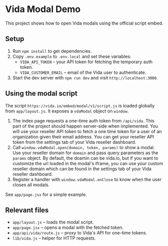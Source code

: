 # Vida Modal Demo

This project shows how to open Vida modals using the official script embed.

## Setup

1. Run `npm install` to get dependencies.
2. Copy `.env.example` to `.env.local` and set these variables:
   - `VIDA_API_TOKEN` – your API token for fetching the temporary auth token.
   - `VIDA_CUSTOMER_EMAIL` – email of the Vida user to authenticate.
3. Start the dev server with `npm run dev` and visit `http://localhost:3000`.

## Using the modal script

The script `https://vida.io/embed/modal/v1/script.js` is loaded globally from `app/layout.js`. It exposes a `vdaModal` object on `window`.

1. The index page requests a one-time auth token from `/api/vida`. This part of the project should happen server-side when implemented. You will use your reseller API token to fetch a one time token for a user of an organization given their email address. You can get your reseller API token from the settings tab of your Vida reseller dashboard.
2. Call `window.vdaModal.open(domain, token, params)` to show a modal. Use your reseller domain for `domain` and pass query parameters as the `params` object. By default, the doamin can be vida.io, but if you want to customize the url loaded in the modal's iframe, you can use your custom reseller domain which can be found in the settings tab of your Vida reseller dashboard.
3. Register a handler with `window.vdaModal.onClose` to know when the user closes all modals.

See `app/page.jsx` for a simple example.

## Relevant files
- `app/layout.js` – loads the modal script.
- `app/page.jsx` – opens a modal with the fetched token.
- `app/api/vida/route.js` – proxy to Vida's API for one-time tokens.
- `lib/vida.js` – helper for HTTP requests.
